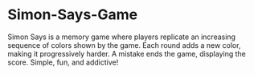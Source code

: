 # Simon-Says-Game
Simon Says is a memory game where players replicate an increasing sequence of colors shown by the game. Each round adds a new color, making it progressively harder. A mistake ends the game, displaying the score. Simple, fun, and addictive!
